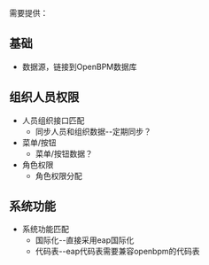 
需要提供：
## 基础
- 数据源，链接到OpenBPM数据库
## 组织人员权限
- 人员组织接口匹配
  - 同步人员和组织数据--定期同步？
- 菜单/按钮
  - 菜单/按钮数据？
- 角色权限
  - 角色权限分配
## 系统功能
- 系统功能匹配
  - 国际化--直接采用eap国际化
  - 代码表--eap代码表需要兼容openbpm的代码表


